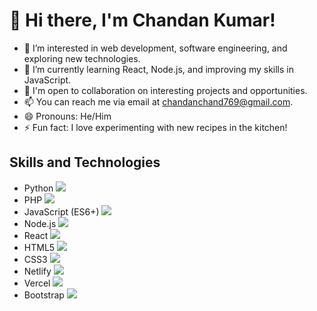 # 👋 Hi there, I'm Chandan Kumar!

- 👀 I’m interested in web development, software engineering, and exploring new technologies.
- 🌱 I’m currently learning React, Node.js, and improving my skills in JavaScript.
- 💼 I'm open to collaboration on interesting projects and opportunities.
- 📫 You can reach me via email at chandanchand769@gmail.com.
- 😄 Pronouns: He/Him
- ⚡ Fun fact: I love experimenting with new recipes in the kitchen!

## Skills and Technologies
- Python <img src="https://img.icons8.com/color/48/000000/python.png"/>
- PHP <img src="https://img.icons8.com/officel/48/000000/php-logo.png"/>
- JavaScript (ES6+) <img src="https://img.icons8.com/color/48/000000/javascript.png"/>
- Node.js <img src="https://img.icons8.com/color/48/000000/nodejs.png"/>
- React <img src="https://img.icons8.com/color/48/000000/react-native.png"/>
- HTML5 <img src="https://img.icons8.com/color/48/000000/html-5.png"/>
- CSS3 <img src="https://img.icons8.com/color/48/000000/css3.png"/>
- Netlify <img src="https://img.icons8.com/color/48/000000/netlify.png"/>
- Vercel <img src="https://img.icons8.com/color/48/000000/vercel.png"/>
- Bootstrap <img src="https://img.icons8.com/color/48/000000/bootstrap.png"/>
